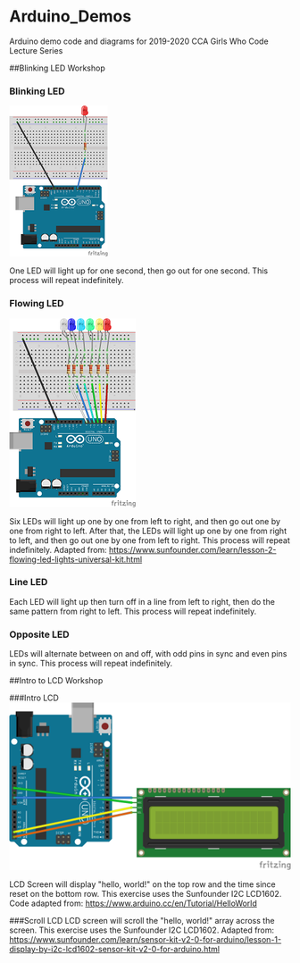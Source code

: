 # Arduino_Demos
 Arduino demo code and diagrams for 2019-2020 CCA Girls Who Code Lecture Series


##Blinking LED Workshop

### Blinking LED
![Blinking LED Diagram](/LED_Workshop/blinkingLEDdemo/blinkingLEDdemo_bb.png)

One LED will light up for one second, then go out for one second. This process will repeat indefinitely.

### Flowing LED
![Flowing LED Diagram](/LED_Workshop/flowingLEDdemo/flowingLEDdemo_6led.png)

Six LEDs will light up one by one from left to right, and then go out one by one from right to left.
After that, the LEDs will light up one by one from right to left, and then go out one by one from left to right.
This process will repeat indefinitely.
Adapted from: https://www.sunfounder.com/learn/lesson-2-flowing-led-lights-universal-kit.html

### Line LED
Each LED will light up then turn off in a line from left to right, then do the same pattern from right to left. 
This process will repeat indefinitely.

### Opposite LED
LEDs will alternate between on and off, with odd pins in sync and even pins in sync.
This process will repeat indefinitely.




##Intro to LCD Workshop

###Intro LCD
![Scroll LCD Diagram](/LCD_Workshop/LCDSFscrolldemo/sunfounderlcd_bb.png)

LCD Screen will display "hello, world!" on the top row and the time since reset on the bottom row. This exercise uses the Sunfounder I2C LCD1602.
Code adapted from: https://www.arduino.cc/en/Tutorial/HelloWorld

###Scroll LCD
LCD screen will scroll the "hello, world!" array across the screen. This exercise uses the Sunfounder I2C LCD1602.
Adapted from: https://www.sunfounder.com/learn/sensor-kit-v2-0-for-arduino/lesson-1-display-by-i2c-lcd1602-sensor-kit-v2-0-for-arduino.html



